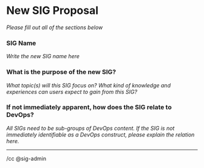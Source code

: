 # New SIG Proposal
_Please fill out all of the sections below_


### SIG Name
_Write the new SIG name here_

### What is the purpose of the new SIG?
_What topic(s) will this SIG focus on? What kind of knowledge and experiences can users expect to gain from this SIG?_

### If not immediately apparent, how does the SIG relate to DevOps?
_All SIGs need to be sub-groups of DevOps content. If the SIG is not immediately identifiable as a DevOps construct, please explain the relation here._



___
/cc @sig-admin
